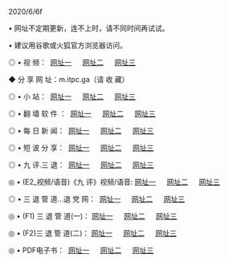 <p>2020/6/6f
<p>• 网址不定期更新，连不上时，请不同时间再试试。
<p>• 建议用谷歌或火狐官方浏览器访问。
<p>◎ • 视 频： 
<a href="http://hzw.lexmarktr.com/" target="_blank">网址一</a> 　 
<a href="http://hst.lexmarktr.com/" target="_blank">网址二</a> 　 
<a href="http://hxs.lexmarktr.com/b.html" target="_blank">网址三</a>
<p>◆ 分 享 网 址：m.itpc.ga（请 收 藏） </p>

<p>◎ • 小 站：  
<a href="http://hzw.lexmarktr.com/f.html" target="_blank">网址一</a> 　 
<a href="http://hst.lexmarktr.com/h.html" target="_blank">网址二</a> 　 
<a href="http://hxs.lexmarktr.com/k/" target="_blank">网址三</a></p>
<p>◎ • 翻 墙 软 件 ：  
<a href="http://hzw.lexmarktr.com/ff/" target="_blank">网址一</a> 　 
<a href="http://hst.lexmarktr.com/s/read/a1_nd.html" target="_blank">网址二</a> 　 
<a href="http://hxs.lexmarktr.com/ff/index.html" target="_blank">网址三</a></p>
<p>◎ • 每 日 新 闻：  
<a href="http://hzw.lexmarktr.com/day/" target="_blank">网址一</a> 　 
<a href="http://hst.lexmarktr.com/day/" target="_blank">网址二</a> 　 
<a href="http://hxs.lexmarktr.com/day/index.html" target="_blank">网址三</a></p>
<p>◎ • 短 波 分 享：  
<a href="http://hzw.lexmarktr.com/h/" target="_blank">网址一</a> 　 
<a href="http://hst.lexmarktr.com/h/" target="_blank">网址二</a> 　 
<a href="http://hxs.lexmarktr.com/h/index.html" target="_blank">网址三</a></p>
<p>◎ • 九 评.三 退：  
<a href="http://hzw.lexmarktr.com/t/" target="_blank">网址一</a> 　 
<a href="http://hst.lexmarktr.com/v2/index.html" target="_blank">网址二</a> 　 
<a href="http://hxs.lexmarktr.com/tt/index.html" target="_blank">网址三</a> 　</p>
<p>◎ • (E2_视频/语音)《九 评》视频/语音: 
<a href="http://hzw.lexmarktr.com/7738.html" target="_blank">网址一</a> 　 
<a href="http://hst.lexmarktr.com/7614.html" target="_blank">网址二</a> 　 
<a href="http://hxs.lexmarktr.com/7633.html" target="_blank">网址三</a></p>
<p>◎ • 三 退 管 道...退 党 网：  
<a href="http://hzw.lexmarktr.com/go/td1.html" target="_blank">网址一</a> 　 
<a href="http://hst.lexmarktr.com/go/td2.html" target="_blank">网址二</a> 　 
<a href="http://hxs.lexmarktr.com/go/td3.html" target="_blank">网址三</a></p>
<p>◎ • (F1) 三 退 管 道(一)： 
<a href="http://hzw.lexmarktr.com/dd/" target="_blank">网址一</a> 　 
<a href="http://hst.lexmarktr.com/s/read/a1_tdx.html" target="_blank">网址二</a> 　 
<a href="http://hxs.lexmarktr.com/dd/" target="_blank">网址三</a></p>
<p>◎ • (F2)三 退 管 道(二)： 
<a href="http://hxs.lexmarktr.com/d/" target="_blank">网址一</a> 　 
<a href="http://hzw.lexmarktr.com/d/index.html" target="_blank">网址二</a> 　 
<a href="http://hst.lexmarktr.com/d/" target="_blank">网址三</a></p>
<p>◎ • PDF电子书：  
<a href="http://hzw.lexmarktr.com/p/" target="_blank">网址一</a> 　 
<a href="http://hst.lexmarktr.com/p/index.html" target="_blank">网址二</a> 　 
<a href="http://hxs.lexmarktr.com/p/" target="_blank">网址三</a></p>
